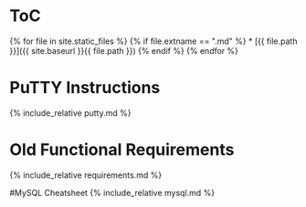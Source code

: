 # ToC
{% for file in site.static_files %}
    {% if file.extname == ".md" %}
        * [{{ file.path }}]({{ site.baseurl }}{{ file.path }})
    {% endif %}
{% endfor %}

# PuTTY Instructions
{% include_relative putty.md %}

# Old Functional Requirements
{% include_relative requirements.md %}

#MySQL Cheatsheet
{% include_relative mysql.md %}